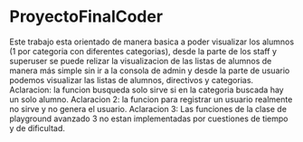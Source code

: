 # ProyectoFinalCoder
Este trabajo esta orientado de manera basica a poder visualizar los alumnos (1 por categoria con diferentes categorias), desde la parte de los staff y superuser se puede relizar la visualizacion de las listas de alumnos de manera más simple sin ir a la consola de admin y desde la parte de usuario podemos visualizar las listas de alumnos, directivos y categorias.
Aclaracion: la funcion busqueda solo sirve si en la categoria buscada hay un solo alumno.
Aclaracion 2: la funcion para registrar un usuario realmente no sirve y no genera el usuario.
Aclaracion 3: Las funciones de la clase de playground avanzado 3 no estan implementadas por cuestiones de tiempo y de dificultad.